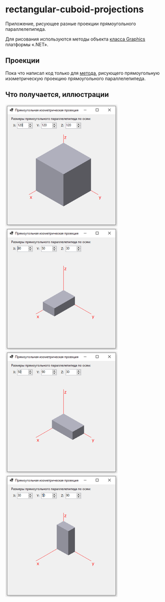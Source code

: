 # rectangular-cuboid-projections
Приложение, рисующее разные проекции прямоугольного параллелепипеда.

Для рисования используются методы объекта [класса Graphics](https://learn.microsoft.com/en-us/dotnet/api/system.drawing.graphics) платформы «.NET».

## Проекции

Пока что написал код только для [метода](https://github.com/ilyachalov/rectangular-cuboid-projections/blob/main/methods/DrawRectCuboid_Isometric.cs), рисующего прямоугольную изометрическую проекцию прямоугольного параллелепипеда.

## Что получается, иллюстрации

<img src="https://github.com/ilyachalov/rectangular-cuboid-projections/blob/main/illustrations/cuboid-app4.png" width="350"> <img src="https://github.com/ilyachalov/rectangular-cuboid-projections/blob/main/illustrations/cuboid-app1.png" width="350"> <img src="https://github.com/ilyachalov/rectangular-cuboid-projections/blob/main/illustrations/cuboid-app2.png" width="350"> <img src="https://github.com/ilyachalov/rectangular-cuboid-projections/blob/main/illustrations/cuboid-app3.png" width="350">

